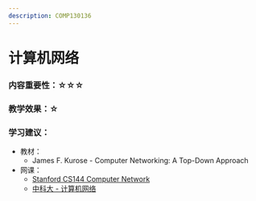 ```yaml
---
description: COMP130136
---
```


# 计算机网络

### 内容重要性：☆☆☆

### 教学效果：☆

### 学习建议：

* 教材：
  * James F. Kurose - Computer Networking: A Top-Down Approach
* 网课：
  * [Stanford CS144 Computer Network](https://csdiy.wiki/%E8%AE%A1%E7%AE%97%E6%9C%BA%E7%BD%91%E7%BB%9C/CS144/)
  * [中科大 - 计算机网络](https://csdiy.wiki/%E8%AE%A1%E7%AE%97%E6%9C%BA%E7%BD%91%E7%BB%9C/topdown\_ustc/)

